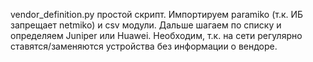 vendor_definition.py простой скрипт. Импортируем paramiko (т.к. ИБ запрещает netmiko) и csv модули. Дальше шагаем по списку и определяем Juniper или Huawei. Необходим, т.к. на сети регулярно ставятся/заменяются устройства без информации о вендоре.
